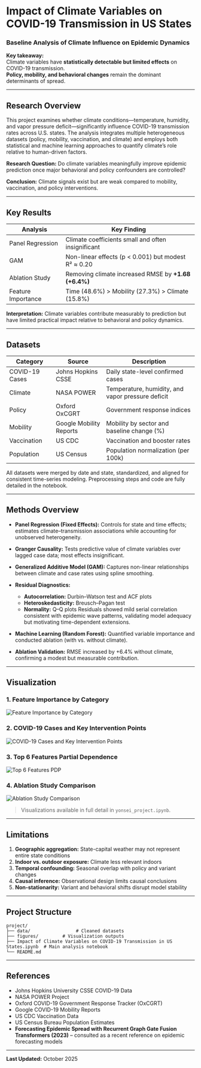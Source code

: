 
# Impact of Climate Variables on COVID-19 Transmission in US States  
### Baseline Analysis of Climate Influence on Epidemic Dynamics

**Key takeaway:**  
Climate variables have **statistically detectable but limited effects** on COVID-19 transmission.  
**Policy, mobility, and behavioral changes** remain the dominant determinants of spread.

---

## Research Overview

This project examines whether climate conditions—temperature, humidity, and vapor pressure deficit—significantly influence COVID-19 transmission rates across U.S. states.
The analysis integrates multiple heterogeneous datasets (policy, mobility, vaccination, and climate) and employs both statistical and machine learning approaches to quantify climate’s role relative to human-driven factors.

**Research Question:**
Do climate variables meaningfully improve epidemic prediction once major behavioral and policy confounders are controlled?

**Conclusion:**
Climate signals exist but are weak compared to mobility, vaccination, and policy interventions.

---

## Key Results

| Analysis           | Key Finding                                          |
| ------------------ | ---------------------------------------------------- |
| Panel Regression   | Climate coefficients small and often insignificant   |
| GAM                | Non-linear effects (p < 0.001) but modest R² ≈ 0.20  |
| Ablation Study     | Removing climate increased RMSE by **+1.68 (+6.4%)** |
| Feature Importance | Time (48.6%) > Mobility (27.3%) > Climate (15.8%)    |

**Interpretation:**
Climate variables contribute measurably to prediction but have limited practical impact relative to behavioral and policy dynamics.

---

## Datasets

| Category       | Source                  | Description                                       |
| -------------- | ----------------------- | ------------------------------------------------- |
| COVID-19 Cases | Johns Hopkins CSSE      | Daily state-level confirmed cases                 |
| Climate        | NASA POWER              | Temperature, humidity, and vapor pressure deficit |
| Policy         | Oxford OxCGRT           | Government response indices                       |
| Mobility       | Google Mobility Reports | Mobility by sector and baseline change (%)        |
| Vaccination    | US CDC                  | Vaccination and booster rates                     |
| Population     | US Census               | Population normalization (per 100k)               |

All datasets were merged by date and state, standardized, and aligned for consistent time-series modeling.
Preprocessing steps and code are fully detailed in the notebook.

---

## Methods Overview

* **Panel Regression (Fixed Effects):**
  Controls for state and time effects; estimates climate–transmission associations while accounting for unobserved heterogeneity.
* **Granger Causality:**
  Tests predictive value of climate variables over lagged case data; most effects insignificant.
* **Generalized Additive Model (GAM):**
  Captures non-linear relationships between climate and case rates using spline smoothing.
* **Residual Diagnostics:**

  * **Autocorrelation:** Durbin–Watson test and ACF plots
  * **Heteroskedasticity:** Breusch–Pagan test
  * **Normality:** Q–Q plots
    Residuals showed mild serial correlation consistent with epidemic wave patterns, validating model adequacy but motivating time-dependent extensions.
* **Machine Learning (Random Forest):**
  Quantified variable importance and conducted ablation (with vs. without climate).
* **Ablation Validation:**
  RMSE increased by +6.4% without climate, confirming a modest but measurable contribution.

---

## Visualization

### 1. Feature Importance by Category
![Feature Importance by Category](Feature%20Importance%20by%20Category.png)

### 2. COVID-19 Cases and Key Intervention Points
![COVID-19 Cases and Key Intervention Points](COVID-19%20Cases%20and%20Key%20Intervention%20Points.png)

### 3. Top 6 Features Partial Dependence
![Top 6 Features PDP](Top%206%20Features%20PDP.png)

### 4. Ablation Study Comparison
![Ablation Study Comparison](Ablation%20Study%20Comparison.png)

> Visualizations available in full detail in `yonsei_project.ipynb`.



---

## Limitations

1. **Geographic aggregation:** State-capital weather may not represent entire state conditions
2. **Indoor vs. outdoor exposure:** Climate less relevant indoors
3. **Temporal confounding:** Seasonal overlap with policy and variant changes
4. **Causal inference:** Observational design limits causal conclusions
5. **Non-stationarity:** Variant and behavioral shifts disrupt model stability

---

## Project Structure

```
project/
├── data/                 # Cleaned datasets
├── figures/         # Visualization outputs
├── Impact of Climate Variables on COVID-19 Transmission in US States.ipynb  # Main analysis notebook
└── README.md
```

---

## References

* Johns Hopkins University CSSE COVID-19 Data
* NASA POWER Project
* Oxford COVID-19 Government Response Tracker (OxCGRT)
* Google COVID-19 Mobility Reports
* US CDC Vaccination Data
* US Census Bureau Population Estimates
* **Forecasting Epidemic Spread with Recurrent Graph Gate Fusion Transformers (2023)** – consulted as a recent reference on epidemic forecasting models

---

**Last Updated:** October 2025

